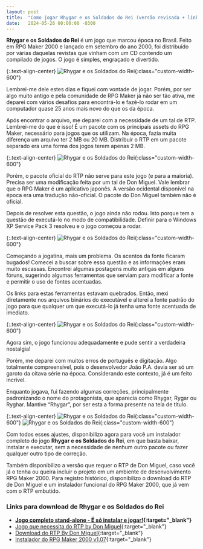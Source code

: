 ```yaml
---
layout: post
title:  "Como jogar Rhygar e os Soldados do Rei (versão revisada + link para download)"
date:   2024-05-26 00:00:00 -0300
---
```


**Rhygar e os Soldados do Rei** é um jogo que marcou época no Brasil. Feito em RPG Maker 2000 e lançado em setembro do ano 2000, foi distribuído por várias daquelas revistas que vinham com um CD contendo um compilado de jogos. O jogo é simples, engraçado e divertido.

{:.text-align-center}
![Rhygar e os Soldados do Rei](/img/misc/rhygar01.png){:class="custom-width-600"}

Lembrei-me dele estes dias e fiquei com vontade de jogar. Porém, por ser algo muito antigo e pela comunidade de RPG Maker já não ser tão ativa, me deparei com vários desafios para encontrá-lo e fazê-lo rodar em um computador quase 25 anos mais novo do que os da época.

Após encontrar o arquivo, me deparei com a necessidade de um tal de RTP. Lembrei-me do que é isso! É um pacote com os principais assets do RPG Maker, necessário para jogos que os utilizam. Na época, fazia muita diferença um arquivo ter 2 MB ou 20 MB. Distribuir o RTP em um pacote separado era uma forma dos jogos terem apenas 2 MB.

{:.text-align-center}
![Rhygar e os Soldados do Rei](/img/misc/rhygar02.png){:class="custom-width-600"}

Porém, o pacote oficial do RTP não serve para este jogo (e para a maioria). Precisa ser uma modificação feita por um tal de Don Miguel. Vale lembrar que o RPG Maker é um aplicativo japonês. A versão ocidental disponível na época era uma tradução não-oficial. O pacote do Don Miguel também não é oficial.

Depois de resolver esta questão, o jogo ainda não rodou. Isto porque tem a questão de executá-lo no modo de compatibilidade. Definir para o Windows XP Service Pack 3 resolveu e o jogo começou a rodar.

{:.text-align-center}
![Rhygar e os Soldados do Rei](/img/misc/rhygar03.png){:class="custom-width-600"}

Começando a jogatina, mais um problema. Os acentos da fonte ficaram bugados! Comecei a buscar sobre essa questão e as informações eram muito escassas. Encontrei algumas postagens muito antigas em alguns fóruns, sugerindo algumas ferramentas que serviam para modificar a fonte e permitir o uso de fontes acentuadas.

Os links para estas ferramentas estavam quebrados. Então, mexi diretamente nos arquivos binários do executável e alterei a fonte padrão do jogo para que qualquer um que executá-lo já tenha uma fonte acentuada de imediato.

{:.text-align-center}
![Rhygar e os Soldados do Rei](/img/misc/rhygar04.png){:class="custom-width-600"}

Agora sim, o jogo funcionou adequadamente e pude sentir a verdadeira nostalgia!

Porém, me deparei com muitos erros de português e digitação. Algo totalmente compreensível, pois o desenvolvedor João P.A. devia ser só um garoto da oitava série na época. Considerando este contexto, já é um feito incrível.

Enquanto jogava, fui fazendo algumas correções, principalmente padronizando o nome do protagonista, que aparecia como Rhygar, Rygar ou Ryghar. Mantive “Rhygar”, por ser esta a forma presente na tela de título.

{:.text-align-center}
![Rhygar e os Soldados do Rei](/img/misc/rhygar05.png){:class="custom-width-600"}
![Rhygar e os Soldados do Rei](/img/misc/rhygar06.png){:class="custom-width-600"}

Com todos esses ajustes, disponibilizo agora para você um instalador completo do jogo **Rhygar e os Soldados do Rei**, em que basta baixar, instalar e executar, sem a necessidade de nenhum outro pacote ou fazer qualquer outro tipo de correção.

Também disponibilizo a versão que requer o RTP de Don Miguel, caso você já o tenha ou queira incluir o projeto em um ambiente de desenvolvimento RPG Maker 2000. Para registro histórico, disponibilizo o download do RTP de Don Miguel e um instalador funcional do RPG Maker 2000, que já vem com o RTP embutido.

### Links para download de Rhygar e os Soldados do Rei

- **[Jogo completo stand-alone - É só instalar e jogar!](https://mega.nz/file/9u1kBQDJ#k0a9pqUcc3kMKvTjiO-swb6LdnQGgAIzepE2e2RaZKE){:target="_blank"}**
- [Jogo que necessita do RTP by Don Miguel](https://mega.nz/file/06ckHBpa#mYLNHhCaofl0ZINCvmBl5TpUVkbRbMfumQ7a7_BqaUE){:target="_blank"}
- [Download do RTP By Don Miguel](https://mega.nz/file/A7MmSZTJ#ckUcePFC8yX8GLsfWQWzQoJAM1pe_8DmFpRUm1kQJvc){:target="_blank"}
- [Instalador do RPG Maker 2000 v1.07](https://mega.nz/file/AmVAHL7B#23UJ0uW0f2461jqLcq7xj8QhYAw2OrHvnBVdtSIFERg){:target="_blank"}

